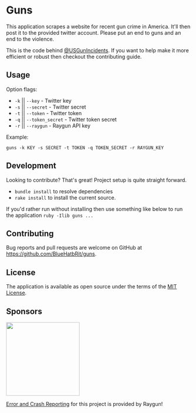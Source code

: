 # Guns

This application scrapes a website for recent gun crime in America. It'll then post it to the provided twitter account. Please put an end to guns and an end to the violence.

This is the code behind [@USGunIncidents](https://twitter.com/USGunIncidents). If you want to help make it more efficient or robust then checkout the contributing guide.

## Usage

Option flags:

* `-k` || `--key` - Twitter key
* `-s` || `--secret` - Twitter secret
* `-t` || `--token` - Twitter token
* `-q` || `--token_secret` - Twitter token secret
* `-r` || `--raygun` - Raygun API key

Example:

`guns -k KEY -s SECRET -t TOKEN -q TOKEN_SECRET -r RAYGUN_KEY`

## Development

Looking to contribute? That's great! Project setup is quite straight forward.

* `bundle install` to resolve dependencies
* `rake install` to install the current source.

If you'd rather run without installing then use something like below to run the application `ruby -Ilib guns ...`

## Contributing

Bug reports and pull requests are welcome on GitHub at https://github.com/BlueHatbRit/guns.

## License

The application is available as open source under the terms of the [MIT License](http://opensource.org/licenses/MIT).

## Sponsors

<img src="https://bluehatbrit.github.io/guns/raygun-logo.png" width="200">

[Error and Crash Reporting](https://raygun.com/products/crash-reporting) for this project is provided by Raygun!
